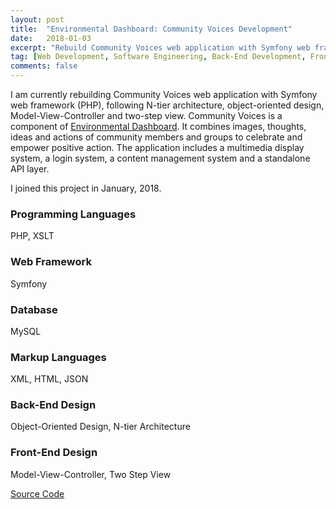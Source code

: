 ```yaml
---
layout: post
title:  "Environmental Dashboard: Community Voices Development"
date:   2018-01-03
excerpt: "Rebuild Community Voices web application with Symfony web framework (PHP), following N-tier architecture, object-oriented design, Model-View-Controller and two-step view."
tag: [Web Development, Software Engineering, Back-End Development, Front-End Development, Symfony, PHP, XML, XSLT, HTML, JSON, MySQL, Object-Oriented Programming, Object-Oriented Design, Model-View-Controller, N-tier Architecture, Two Step View]
comments: false
---
```


I am currently rebuilding Community Voices web application with Symfony web framework (PHP), following N-tier architecture, object-oriented design, Model-View-Controller and two-step view. Community Voices is a component of <a href="https://environmentaldashboard.org">Environmental Dashboard</a>. It combines images, thoughts, ideas and actions of community members and groups to celebrate and empower positive action. The application includes a multimedia display system, a login system, a content management system and a standalone API layer. 

I joined this project in January, 2018. 

### Programming Languages
PHP, XSLT

### Web Framework
Symfony

### Database
MySQL

### Markup Languages
XML, HTML, JSON

### Back-End Design
Object-Oriented Design, N-tier Architecture

### Front-End Design
Model-View-Controller, Two Step View

<div markdown="0">
	<a href="https://github.com/jeremyfifty9/community-voices" class="btn btn-info">
	Source Code
</a></div>
